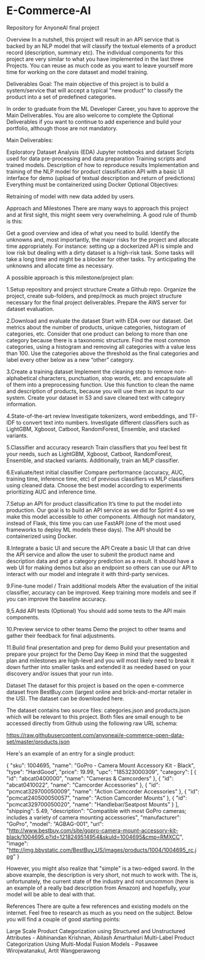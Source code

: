 # E-Commerce-AI
Repository for AnyoneAI final project 


Overview
In a nutshell, this project will result in an API service that is backed by an NLP model that will classify the textual elements of a product record (description, summary etc). The individual components for this project are very similar to what you have implemented in the last three Projects. You can reuse as much code as you want to leave yourself more time for working on the core dataset and model training.


Deliverables 
Goal: The main objective of this project is to build a system/service that will accept a typical "new product"  to classify the product into a set of predefined categories.

In order to graduate from the ML Developer Career, you have to approve the Main Deliverables. You are also welcome to complete the Optional Deliverables if you want to continue to add experience and build your portfolio, although those are not mandatory. 


Main Deliverables:

Exploratory Dataset Analysis (EDA) Jupyter notebooks and dataset
Scripts used for data pre-processing and data preparation
Training scripts and trained models. Description of how to reproduce results
Implementation and training of the NLP model for product classification
API with a basic UI interface for demo (upload of textual description and return of predictions)
Everything must be containerized using Docker
Optional Objectives:

Retraining of model with new data added by users.


Approach and Milestones
There are many ways to approach this project and at first sight, this might seem very overwhelming. A good rule of thumb is this:

Get a good overview and idea of what you need to build.
Identify the unknowns and, most importantly, the major risks for the project and allocate time appropriately. For instance: setting up a dockerized API is simple and low risk but dealing with a dirty dataset is a high-risk task. 
Some tasks will take a long time and might be a blocker for other tasks. Try anticipating the unknowns and allocate time as necessary.



A possible approach is this milestone/project plan:

1.Setup repository and project structure
Create a Github repo. Organize the project, create sub-folders, and prep/mock as much project structure necessary for the final project deliverables. Prepare the AWS server for dataset evaluation.

2.Download and evaluate the dataset
Start with EDA over our dataset. Get metrics about the number of products, unique categories, histogram of categories, etc. Consider that one product can belong to more than one category because there is a taxonomic structure. 
Find the most common categories, using a histogram and removing all categories with a value less than 100. Use the categories above the threshold as the final categories and label every other below as a new “other” category.

3.Create a training dataset
Implement the cleaning step to remove non-alphabetical characters, punctuation, stop words, etc. and encapsulate all of them into a preprocessing function. Use this function to clean the name and description of products, because you will use them as input to our system.
Create your dataset in S3 and save cleaned text with category information.

4.State-of-the-art review
Investigate tokenizers, word embeddings, and TF-IDF to convert text into numbers. 
Investigate different classifiers such as LightGBM, Xgboost, Catboot, RandomForest, Ensemble, and stacked variants.

5.Classifier and accuracy research
Train classifiers that you feel best fit your needs, such as LightGBM, Xgboost, Catboot, RandomForest, Ensemble, and stacked variants. Additionally, train an MLP classifier.

6.Evaluate/test initial classifier
Compare performance (accuracy, AUC, training time, inference time, etc) of previous classifiers vs MLP classifiers using cleaned data.
Choose the best model according to experiments prioritizing AUC and inference time.

7.Setup an API for product classification
It’s time to put the model into production. Our goal is to build an API service as we did for Sprint 4 so we make this model accessible to other components. Although not mandatory, instead of Flask, this time you can use FastAPI (one of the most used frameworks to deploy ML models these days). The API should be containerized using Docker.

8.Integrate a basic UI and secure the API
Create a basic UI that can drive the API service and allow the user to submit the product name and description data and get a category prediction as a result. It should have a web UI for making demos but also an endpoint so others can use our API to interact with our model and integrate it with third-party services. 

9.Fine-tune model / Train additional models
After the evaluation of the initial classifier, accuracy can be improved. Keep training more models and see if you can improve the baseline accuracy. 

9,5.Add API tests (Optional)
You should add some tests to the API main components.

10.Preview service to other teams
Demo the project to other teams and gather their feedback for final adjustments.

11.Build final presentation and prep for demo
Build your presentation and prepare your project for the Demo Day
Keep in mind that the suggested plan and milestones are high-level and you will most likely need to break it down further into smaller tasks and extended it as needed based on your discovery and/or issues that your run into.




Dataset
The dataset for this project is based on the open e-commerce dataset from BestBuy.com (largest online and brick-and-mortar retailer in the US). The dataset can be downloaded here.

The dataset contains two source files: categories.json and products.json which will be relevant to this project. Both files are small enough to be accessed directly from Github using the following raw URL schema:

https://raw.githubusercontent.com/anyoneai/e-commerce-open-data-set/master/products.json

Here's an example of an entry for a single product:

{
        "sku": 1004695,
        "name": "GoPro - Camera Mount Accessory Kit - Black",
        "type": "HardGood",
        "price": 19.99,
        "upc": "185323000309",
        "category":
        [
            {
                "id": "abcat0400000",
                "name": "Cameras & Camcorders"
            },
            {
                "id": "abcat0410022",
                "name": "Camcorder Accessories"
            },
            {
                "id": "pcmcat329700050009",
                "name": "Action Camcorder Accessories"
            },
            {
                "id": "pcmcat240500050057",
                "name": "Action Camcorder Mounts"
            },
            {
                "id": "pcmcat329700050020",
                "name": "Handlebar/Seatpost Mounts"
            }
        ],
        "shipping": 5.49,
        "description": "Compatible with most GoPro cameras; includes a variety of camera mounting accessories",
        "manufacturer": "GoPro",
        "model": "AGBAG-001",
        "url": "http://www.bestbuy.com/site/gopro-camera-mount-accessory-kit-black/1004695.p?id=1218249514954&skuId=1004695&cmp=RMXCC",
        "image": "http://img.bbystatic.com/BestBuy_US/images/products/1004/1004695_rc.jpg"
  }
		
 
However, you might also realize that "simple" is a two-edged sword. In the above example, the description is very short, not much to work with. The is, unfortunately, the current state of the industry and not uncommon (here is an example of a really bad description from Amazon) and hopefully, your model will be able to deal with that.

References
There are quite a few references and existing models on the internet. Feel free to research as much as you need on the subject. Below you will find a couple of good starting points:

Large Scale Product Categorization using Structured and Unstructured Attributes - Abhinandan Krishnan, Abilash Amarthaluri
Multi-Label Product Categorization Using Multi-Modal Fusion Models - Pasawee Wirojwatanakul, Artit Wangperawong
